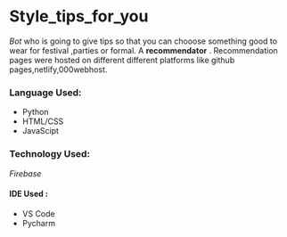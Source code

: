 # Style_tips_for_you
 *Bot* who is going to give tips so that you can chooose something good to wear for festival ,parties or formal.
A **recommendator** .
Recommendation pages were hosted on different different platforms like github pages,netlify,000webhost.

### Language Used:
* Python
* HTML/CSS
* JavaScipt

### Technology Used:
*Firebase*

#### IDE Used :
* VS Code
* Pycharm
